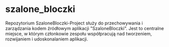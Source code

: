 # szalone_bloczki
 Repozytorium SzaloneBloczki-Project służy do przechowywania i zarządzania kodem źródłowym aplikacji "SzaloneBloczki". Jest to centralne miejsce, w którym członkowie zespołu współpracują nad tworzeniem, rozwijaniem i udoskonalaniem aplikacji.
